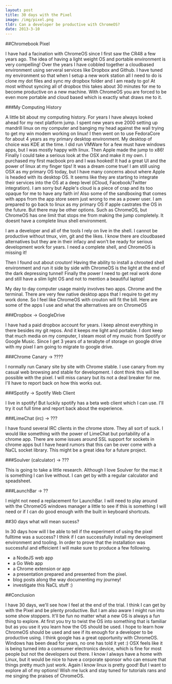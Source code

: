 ```yaml
---
layout: post
title: 30 days with the Pixel
image: /img/pixel.png
tldr: Can a developer be productive with ChromeOS?
date: 2013-3-10
---
```


##Chromebook Pixel

I have had a facination with ChromeOS since I first saw the CR48 a few years ago. The idea of having a light weight OS and portable environment is very compelling! Over the years I have cobbled together a cloudbased environment using serveral services like Dropbox and Github. I have tuned my environment so that when I setup a new work station all I need to do is clone my dot files and sync my dropbox folder and I am ready to go! At most without syncing all of dropbox this takes about 30 minutes for me to become productive on a new machine. With ChromeOS you are forced to be even more portable and cloud based which is exactly what draws me to it. 

###My Computing History

A little bit about my computing history. For years I have always looked ahead for my next platform jump. I spent new years eve 2000 setting up mandrill linux on my computer and banging my head against the wall trying to get my win modem working on linux! I then went on to use FedoraCore for about 4 years as my primary desktop environment. My desktop of choice was KDE at the time. I did run VMWare for a few must have windows apps, but I was mostly happy with linux. Then Apple made the jump to x86! Finally I could take a serious look at the OSX and make it my own. I purchased my first macbook pro and I was hooked! It had a great UI and the power of linux at my finger tips! It was a dream come true! I am still using OSX as my primary OS today, but I have many concerns about where Apple is headed with its desktop OS. It seems like they are starting to integrate their services into the OS at a deep level (iCloud, Facebook/Twitter integration). I am sorry but Apple's cloud is a piece of crap and its too opaque for me to have any faith in! Also some of the sandboxing that comes with apps from the app store seem just wrong to me as a power user. I am prepared to go back to linux as my primary OS if apple castrates the OS in the future. But there may be other options. Such as ChromeOS, but ChromeOS has one limit that stops me from making the jump completely. It doesnt have a complete linux shell environment. 

I am a developer and all of the tools I rely on live in the shell. I cannot be productive without tmux, vim, git and the likes. I know there are cloudbased alternatives but they are in their infacy and won't be ready for serious development work for years. I need a complete shell, and ChromeOS is missing it!

Then I found out about crouton! Having the ability to install a chrooted shell environment and run it side by side with ChromeOS is the light at the end of the dark depressing tunnel! Finally the power I need to get real work done and still have a slim light OS and not to mention a beautiful laptop!

My day to day computer usage mainly involves two apps. Chrome and the terminal. There are very few native desktop apps that I require to get my work done. So I feel like ChromeOS with crouton will fit the bill. Here are some of the apps I use and what the alternatives are on ChromeOS

###Dropbox -> GoogleDrive

I have had a paid dropbox account for years. I keep almost everything in there besides my git repos. And it keeps me light and portable. I dont keep that much media on my computer, I steam most of my music from Spotify or Google Music. Since I get 3 years of a terabyte of storage on google drive with my pixel I am going to migrate to google drive.

###Chrome Canary -> ????

I normally run Canary site by site with Chrome stable. I use canary from my casual web browsing and stable for development. I dont think this will be possible with the pixel. I will miss canary but its not a deal breaker for me. I'll have to report back on how this works out. 

###Spotify -> Spotify Web Client

I live in spotify! But luckily spotify has a beta web client which I can use. I'll try it out full time and report back about the experience. 

###LimeChat (irc) -> ???

I have found several IRC clients in the chrome store. They all sort of suck. I
would like something with the power of LimeChat but portability of a chrome
app. There are some issues around SSL support for sockets in chrome apps but I
have heard rumors that this can be over come with a NaCL socket library. This
might be a great idea for a future project. 

###Soulver (calculator) -> ???

This is going to take a little research. Although I love Soulver for the mac it
is something I can live without. I can get by with a regular calculator and
speadsheet.

###LaunchBar -> ??

I might not need a replacement for LaunchBar. I will need to play around with
the ChromeOS windows manager a little to see if this is something I will need
or if I can do good enough with the built in keyboard shortcuts. 

##30 days what will mean sucess?

In 30 days how will I be able to tell if the experiment of using the pixel
fulltime was a success? I think if I can successfully install my development
environment and tooling. In order to prove that the installation was successful
and effeicient I will make sure to produce a few following. 

* a NodeJS web app
* a Go Web app
* a Chrome extension or app
* a presentation prepared and presented from the pixel. 
* blog posts along the way documenting my journey!
* investigate this NaCL stuff :) 

##Conclusion

I have 30 days, we'll see how I feel at the end of the trial. I think I can get by with the Pixel and be plenty productive. But I am also aware I might run into some show stoppers. It'll be fun no matter what a new OS is always a fun thing to explore. At first you try to twist the OS into something that is familiar but as you use it you learn how the OS should be used. I hope to learn how ChromeOS should be used and see if its enough for a developer to be productive using. I think google has a
great opportunity with ChromeOS. Windows has been dead for years, no one has told it yet :) OSX feels like it is being turned into a comsumer electronics device, which is fine for most people but not the developers out there. I know I always have a home with Linux, but it would be nice to have a corporate sponsor who can ensure that things pretty much just work. Again I know linux is pretty good! But I want to explore all of my options! Wish me luck and stay tuned for tutorials rans and me
singing the praises of ChromeOS.
